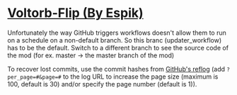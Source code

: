 # [Voltorb-Flip (By Espik)](https://github.com/Espik/Voltorb-Flip)

Unfortunately the way GitHub triggers workflows doesn't allow them to run on a schedule on a non-default branch. So this branc (updater_workflow) has to be the default. Switch to a different branch to see the source code of the mod (for ex. master -> the master branch of the mod)

To recover lost commits, use the commit hashes from [GitHub's reflog](https://api.github.com/repos/KtaneModules/Voltorb-Flip-Espik/events) (add `?per_page=#&page=#` to the log URL to increase the page size (maximum is 100, default is 30) and/or specify the page number (default is 1)).
